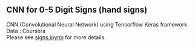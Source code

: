 ## CNN for 0-5 Digit Signs (hand signs)

CNN (Convolutional Neural Network) using Tensorflow Keras framework. Data : Coursera<br>
Please see <a href="./signs.ipynb">signs.ipynb</a> for more details.

